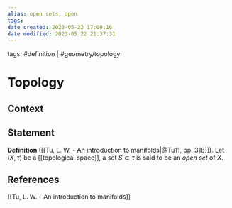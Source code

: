 ```yaml
---
alias: open sets, open
tags: 
date created: 2023-05-22 17:00:16
date modified: 2023-05-22 21:37:31
---
```


tags: #definition | #geometry/topology

# Topology

## Context

## Statement

**Definition** ([[Tu, L. W. - An introduction to manifolds|@Tu11, pp. 318]]). Let $(X,\tau)$ be a [[topological space]], a set $S\subset\tau$ is said to be an _open set_ of $X$.

## References

[[Tu, L. W. - An introduction to manifolds]]